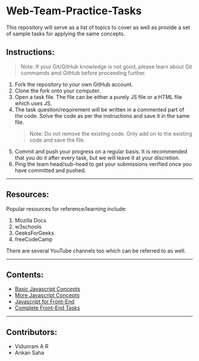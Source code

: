 # Web-Team-Practice-Tasks

This repository will serve as a list of topics to cover as well as provide a set of sample tasks for applying the same concepts.

## Instructions:

> Note: If your Git/GitHub knowledge is not good, please learn about Git commamds amd GitHub before proceeding further.

1. Fork the repository to your own GitHub account.
2. Clone the fork onto your computer.
3. Open a task file. The file can be either a purely JS file or a HTML file which uses JS.
4. The task question/requirement will be written in a commented part of the code. Solve the code as per the instructions and save it in the same file.
   > Note: Do not remove the existing code. Only add on to the existing code and save the file.
5. Commit and push your progress on a regular basis. It is recommended that you do it after every task, but we will leave it at your discretion.
6. Ping the team head/sub-head to get your submissions verified once you have committed and pushed.

---

## Resources:

Popular resources for reference/learning include:

1. Mozilla Docs
2. w3schools
3. GeeksForGeeks
4. freeCodeCamp

There are several YouTube channels too which can be referred to as well.

---

## Contents:

- [Basic Javascript Concepts](./1.%20Basic%20Javascript%20Concepts/)
- [More Javascript Concepts](./2.%20More%20Javascript%20Concepts/)
- [Javascript for Front-End](./3.%20Javascript%20For%20Front-End/)
- [Complete Front-End Tasks](./4.%20Complete%20Front-End%20Tasks/)

---

## Contributors:

- Vidunram A R
- Ankan Saha
